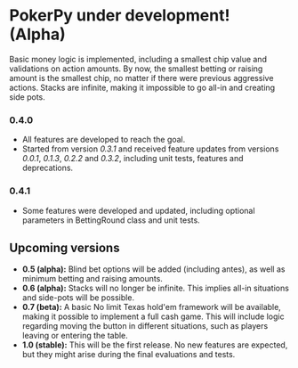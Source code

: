 # PokerPy under development! (Alpha)
Basic money logic is implemented, including a smallest chip value and validations on action amounts. By now, the smallest betting or raising amount is the smallest chip, no matter if there were previous aggressive actions. Stacks are infinite, making it impossible to go all-in and creating side pots.

### 0.4.0
- All features are developed to reach the goal.
- Started from version *0.3.1* and received feature updates from versions *0.0.1*, *0.1.3*, *0.2.2* and *0.3.2*, including unit tests, features and deprecations.

### 0.4.1
- Some features were developed and updated, including optional parameters in BettingRound class and unit tests.

## Upcoming versions
- **0.5 (alpha):** Blind bet options will be added (including antes), as well as minimum betting and raising amounts.
- **0.6 (alpha):** Stacks will no longer be infinite. This implies all-in situations and side-pots will be possible.
- **0.7 (beta):** A basic No limit Texas hold'em framework will be available, making it possible to implement a full cash game. This will include logic regarding moving the button in different situations, such as players leaving or entering the table.
- **1.0 (stable):** This will be the first release. No new features are expected, but they might arise during the final evaluations and tests. 